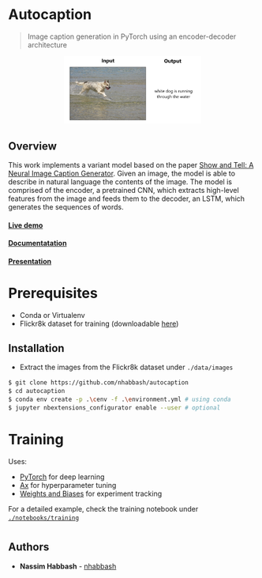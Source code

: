 # Autocaption
> Image caption generation in PyTorch using an encoder-decoder architecture

<p align="center">
  <img  src="docs/img/example.png" width="55%">
</p>

## Overview
This work implements a variant model based on the paper [Show and Tell: A Neural Image Caption Generator](https://arxiv.org/pdf/1411.4555.pdf). Given an image, the model is able to describe in natural language the contents of the image. The model is comprised of the encoder, a pretrained CNN, which extracts high-level features from the image and feeds them to the decoder, an LSTM, which generates the sequences of words. 

#### [Live demo](https://nhabbash.github.io/autocaption)
#### [Documentatation](docs/report.pdf)
#### [Presentation](docs/presentation.pdf)

# Prerequisites
* Conda or Virtualenv
* Flickr8k dataset for training (downloadable [here](http://academictorrents.com/details/9dea07ba660a722ae1008c4c8afdd303b6f6e53b))

## Installation
* Extract the images from the Flickr8k dataset under `./data/images`
```sh
$ git clone https://github.com/nhabbash/autocaption
$ cd autocaption
$ conda env create -p .\cenv -f .\environment.yml # using conda
$ jupyter nbextensions_configurator enable --user # optional
```

# Training
Uses:
* [PyTorch](https://github.com/pytorch/pytorch) for deep learning
* [Ax](https://github.com/facebook/Ax/) for hyperparameter tuning
* [Weights and Biases](https://www.wandb.com/) for experiment tracking

For a detailed example, check the training notebook under  [`./notebooks/training`](./notebooks/training)

#
## Authors
* **Nassim Habbash** - [nhabbash](https://github.com/nhabbash)
